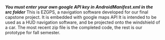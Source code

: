 ***You must enter your own google API key in AndroidManifest.xml in the src folder***
This is EZGPS, a navigation software developed for our final capstone project. It is embedded with google maps API
It is intended to be used as a HUD navigation software, and be projected onto the windshield of a car.
The most recent zip file is the completed code, the rest is our prototype for fall semester. 
